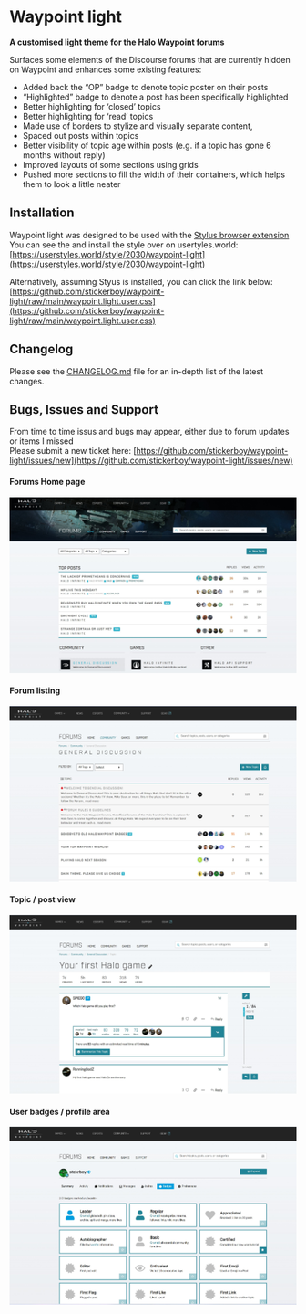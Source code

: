 # Waypoint light
**A customised light theme for the Halo Waypoint forums**

Surfaces some elements of the Discourse forums that are currently hidden on Waypoint and enhances some existing features:
- Added back the “OP” badge to denote topic poster on their posts
- “Highlighted” badge to denote a post has been specifically highlighted
- Better highlighting for ‘closed’ topics
- Better highlighting for ‘read’ topics
- Made use of borders to stylize and visually separate content,
- Spaced out posts within topics
- Better visibility of topic age within posts (e.g. if a topic has gone 6 months without reply)
- Improved layouts of some sections using grids
- Pushed more sections to fill the width of their containers, which helps them to look a little neater

## Installation
Waypoint light was designed to be used with the [Stylus browser extension](https://add0n.com/stylus.html)  
You can see the and install the style over on usertyles.world: [https://userstyles.world/style/2030/waypoint-light](https://userstyles.world/style/2030/waypoint-light)

Alternatively, assuming Styus is installed, you can click the link below:  
[https://github.com/stickerboy/waypoint-light/raw/main/waypoint.light.user.css](https://github.com/stickerboy/waypoint-light/raw/main/waypoint.light.user.css)

## Changelog
Please see the [CHANGELOG.md](CHANGELOG.md) file for an in-depth list of the latest changes.

## Bugs, Issues and Support
From time to time issus and bugs may appear, either due to forum updates or items I missed  
Please submit a new ticket here: [https://github.com/stickerboy/waypoint-light/issues/new](https://github.com/stickerboy/waypoint-light/issues/new)

#### Forums Home page
![Home page preview](https://raw.githubusercontent.com/stickerboy/waypoint-light/main/img/homepage.jpg)

#### Forum listing
![Home page preview](https://raw.githubusercontent.com/stickerboy/waypoint-light/main/img/forum.jpg)

#### Topic / post view
![Home page preview](https://raw.githubusercontent.com/stickerboy/waypoint-light/main/img/topic.jpg)

#### User badges / profile area
![Home page preview](https://raw.githubusercontent.com/stickerboy/waypoint-light/main/img/badges.jpg)
